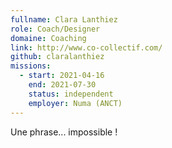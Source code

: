 ```yaml
---
fullname: Clara Lanthiez
role: Coach/Designer
domaine: Coaching
link: http://www.co-collectif.com/
github: claralanthiez
missions:
  - start: 2021-04-16
    end: 2021-07-30
    status: independent
    employer: Numa (ANCT)
---
```


Une phrase... impossible !
